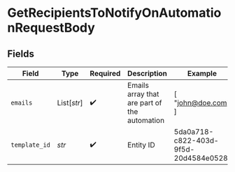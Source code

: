# GetRecipientsToNotifyOnAutomationRequestBody


## Fields

| Field                                        | Type                                         | Required                                     | Description                                  | Example                                      |
| -------------------------------------------- | -------------------------------------------- | -------------------------------------------- | -------------------------------------------- | -------------------------------------------- |
| `emails`                                     | List[*str*]                                  | :heavy_check_mark:                           | Emails array that are part of the automation | [<br/>"john@doe.com"<br/>]                   |
| `template_id`                                | *str*                                        | :heavy_check_mark:                           | Entity ID                                    | 5da0a718-c822-403d-9f5d-20d4584e0528         |